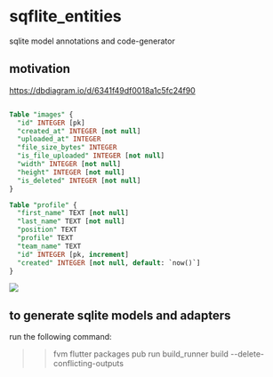 

# sqflite_entities

sqlite model annotations and code-generator

## motivation

https://dbdiagram.io/d/6341f49df0018a1c5fc24f90
```sql

Table "images" {
  "id" INTEGER [pk]
  "created_at" INTEGER [not null]
  "uploaded_at" INTEGER
  "file_size_bytes" INTEGER
  "is_file_uploaded" INTEGER [not null]
  "width" INTEGER [not null]
  "height" INTEGER [not null]
  "is_deleted" INTEGER [not null]
}

Table "profile" {
  "first_name" TEXT [not null]
  "last_name" TEXT [not null]
  "position" TEXT
  "profile" TEXT
  "team_name" TEXT
  "id" INTEGER [pk, increment]
  "created" INTEGER [not null, default: `now()`]
}

```

![](./docs/schema.png)

## to generate sqlite models and adapters 

run the following command:

>> fvm flutter packages pub run build_runner build --delete-conflicting-outputs   
